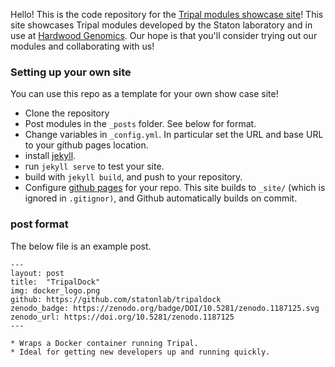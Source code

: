 Hello!   This is the code repository for the [Tripal modules showcase site](https://statonlab.github.io/hardwoods_tripal_showcase/)!  This site showcases Tripal modules developed by the Staton laboratory and in use at [Hardwood Genomics](hardwoodgenomics.org).  Our hope is that you'll consider trying out our modules and collaborating with us!


### Setting up your own site

You can use this repo as a template for your own show case site!

* Clone the repository
* Post modules in the `_posts` folder.  See below for format.
* Change variables in `_config.yml`.  In particular set the URL and base URL to your github pages location.
* install [jekyll](https://jekyllrb.com/docs/installation/).
* run `jekyll serve` to test your site.
* build with `jekyll build`, and push to your repository.
* Configure [github pages](https://pages.github.com/)  for your repo.  This site builds to `_site/` (which is ignored in `.gitignor)`, and Github automatically builds on commit.


### post format
The below file is an example post.

```
---
layout: post
title:  "TripalDock"
img: docker_logo.png
github: https://github.com/statonlab/tripaldock
zenodo_badge: https://zenodo.org/badge/DOI/10.5281/zenodo.1187125.svg
zenodo_url: https://doi.org/10.5281/zenodo.1187125
---

* Wraps a Docker container running Tripal.  
* Ideal for getting new developers up and running quickly.

```

